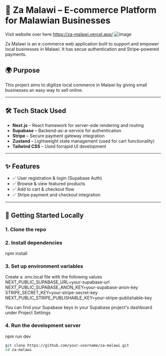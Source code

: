 # 🛒 Za Malawi – E-commerce Platform for Malawian Businesses

Visit website over here
https://za-malawi.vercel.app/
![image](https://github.com/user-attachments/assets/89301cc8-503c-48a0-8585-adc9a8fe74f4)


Za Malawi is an e-commerce web application built to support and empower local businesses in Malawi. It has secue authentication and Stripe-powered payments.

## 🌍 Purpose

This project aims to digitize local commerce in Malawi by giving small businesses an easy way to sell online.

---

## 🛠️ Tech Stack Used

- **Next.js** – React framework for server-side rendering and routing
- **Supabase** – Backend-as-a-service for authentication
- **Stripe** – Secure payment gateway integration
- **Zustand** – Lightweight state management (used for cart functionality)
- **Tailwind CSS** – Used forrapid UI development

---

## ✨ Features

- ✅ User registration & login (Supabase Auth)
- ✅ Browse & view featured products
- ✅ Add to cart & checkout flow
- ✅ Stripe payment and checkout integration

---


## 🚀 Getting Started Locally

### 1. Clone the repo

### 2. Install dependencies

npm install

### 3. Set up environment variables
Create a .env.local file with the following values
NEXT_PUBLIC_SUPABASE_URL=your-supabase-url
NEXT_PUBLIC_SUPABASE_ANON_KEY=your-supabase-anon-key
STRIPE_SECRET_KEY=your-stripe-secret-key
NEXT_PUBLIC_STRIPE_PUBLISHABLE_KEY=your-stripe-publishable-key

You can find your Supabase keys in your Supabase project's dashboard under Project Settings

### 4. Run the development server
npm run dev



```bash
git clone https://github.com/your-username/za-malawi.git
cd za-malawi
